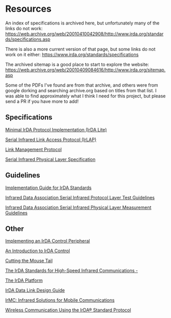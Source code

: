 # Resources
An index of specifications is archived here, but unfortunately many of the links do not work: https://web.archive.org/web/20010410042908/http://www.irda.org/standards/specifications.asp

There is also a more current version of that page, but some links do not work on it either: https://www.irda.org/standards/specifications

The archived sitemap is a good place to start to explore the website: https://web.archive.org/web/20010409084616/http://www.irda.org/sitemap.asp

Some of the PDFs I've found are from that archive, and others were from google dorking and searching archive.org based on titles from that list. I was able to find approximately what I think I need for this project, but please send a PR if you have more to add!

## Specifications
[Minimal IrDA Protocol Implementation (IrDA Lite)](documents/litever10.pdf)

[Serial Infrared Link Access Protocol (IrLAP)](documents/IrLAP11.PDF)

[Link Management Protocol](documents/IrLMP11.PDF)

[Serial Infrared Physical Layer Specification](documents/IrPHY_1p4.pdf)


## Guidelines
[Implementation Guide for IrDA Standards](documents/guide.doc)

[Infrared Data Association Serial Infrared Protocol Layer Test Guidelines](documents/protocol.doc)

[Infrared Data Association Serial Infrared Physical Layer Measurement Guidelines](documents/IrPHYTestMeasurement.pdf)

## Other
[Implementing an IrDA Control Peripheral](documents/cntrlper.pdf)

[An Introduction to IrDA Control](documents/intrirda.pdf)

[Cutting the Mouse Tail](documents/moustail.pdf)

[The IrDA Standards for High-Speed Infrared Communications - ](documents/high_speed.pdf)

[The IrDA Platform](documents/irda_platform.pdf)

[IrDA Data Link Design Guide](documents/ir%20design%20guide.pdf)

[IrMC: Infrared Solutions for Mobile Communications](documents/irmc_solutions.pdf)

[Wireless Communication Using the IrDA® Standard Protocol](documents/wireless%20%20communication%20using%20the%20irda%20protocol.pdf)
